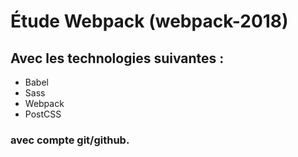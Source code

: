 # Étude Webpack (webpack-2018)

## Avec les technologies suivantes :
- Babel
- Sass
- Webpack
- PostCSS

### avec compte git/github.
